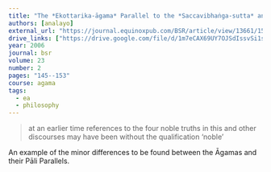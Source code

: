 ```yaml
---
title: "The *Ekottarika-āgama* Parallel to the *Saccavibhaṅga-sutta* and the Four (Noble) Truths"
authors: [analayo]
external_url: "https://journal.equinoxpub.com/BSR/article/view/13661/15888"
drive_links: ["https://drive.google.com/file/d/1m7eCAX69UY7OJSdIssvSi1socy7UtckH/view?usp=drivesdk"]
year: 2006
journal: bsr
volume: 23
number: 2
pages: "145--153"
course: agama
tags:
  - ea
  - philosophy
---
```


> at an earlier time references to the four noble truths in this and other discourses may have been without the qualification ‘noble’

An example of the minor differences to be found between the Āgamas and their Pāli Parallels.
